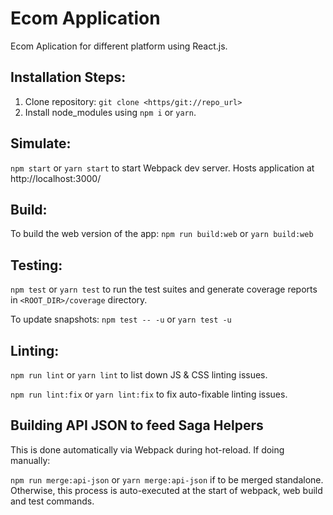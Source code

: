 # Ecom Application

Ecom Aplication for different platform using React.js.

## Installation Steps:

  1. Clone repository: `git clone <https/git://repo_url>`
  2. Install node_modules using `npm i` or `yarn`.

## Simulate:

`npm start` or `yarn start` to start Webpack dev server. Hosts application at http://localhost:3000/

## Build:

To build the web version of the app: `npm run build:web` or `yarn build:web`

## Testing:

`npm test` or `yarn test` to run the test suites and generate coverage reports in `<ROOT_DIR>/coverage` directory.

To update snapshots: `npm test -- -u` or `yarn test -u`

## Linting:

`npm run lint` or `yarn lint` to list down JS & CSS linting issues.

`npm run lint:fix` or `yarn lint:fix` to fix auto-fixable linting issues.

## Building API JSON to feed Saga Helpers

This is done automatically via Webpack during hot-reload. If doing manually:

`npm run merge:api-json` or `yarn merge:api-json` if to be merged standalone. Otherwise, this process is auto-executed at the start of webpack, web build and test commands.
